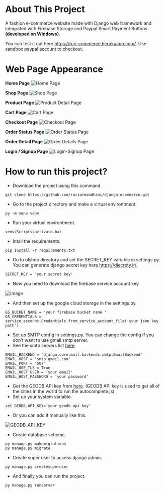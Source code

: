 # About This Project

A fashion e-commerce website made with Django web framework and integrated with Firebase Storage and Paypal Smart Payment Buttons **(developed on Windows)**.

You can test it out here https://ruri-commerce.herokuapp.com/. Use sandbox paypal account to checkout.

# Web Page Appearance

**Home Page**
![Home Page](https://user-images.githubusercontent.com/17781413/139363212-fe253209-528f-46a3-9432-3ef4d39d967a.PNG)

**Shop Page**
![Shop Page](https://user-images.githubusercontent.com/17781413/139363217-2ff9051f-7f29-4342-a6d2-eca1e23d2098.PNG)

**Product Page**
![Product Detail Page](https://user-images.githubusercontent.com/17781413/139363224-443392e4-4c44-4233-8573-982a3ff79f34.PNG)

**Cart Page**
![Cart Page](https://user-images.githubusercontent.com/17781413/139363235-b476baf0-de05-4ba5-baac-3d43a1c50eeb.PNG)

**Checkout Page**
![Checkout Page](https://user-images.githubusercontent.com/17781413/139363240-47e0b2cb-491f-4760-b536-360bbb8b34d3.PNG)
 
**Order Status Page**
![Order Status Page](https://user-images.githubusercontent.com/17781413/139363264-cf89350c-2168-487d-ae71-749e0dfef9d3.PNG)

**Order Detail Page**
![Order Details Page](https://user-images.githubusercontent.com/17781413/139363268-403c9665-9732-46db-92bd-e54a390b630a.PNG)

**Login / Signup Page**
![Login-Signup Page](https://user-images.githubusercontent.com/17781413/139363272-15fdd7f7-b60e-4476-9305-e05a40c84c98.PNG)


# How to run this project?

- Download the project using this command.

```
git clone https://github.com/ruriarmandhani/django-ecommerce.git
```

- Go to the project directory and make a virtual environtment.

```
py -m venv venv
```

- Run your virtual environtment.

```
venv\Scripts\activate.bat
```

- Intall the requirements.

```
pip install -r requirements.txt
```

- Go to olshop directory and set the SECRET_KEY variable in settings.py. You can generate django secret key here https://djecrety.ir/.

```
SECRET_KEY = 'your secret key'
```

- Now you need to download the firebase service account key.

![image](https://user-images.githubusercontent.com/17781413/139064434-9484ac02-29b9-46fd-b578-4e866317802a.png)

- And then set up the google cloud storage in the settings.py.

```
GS_BUCKET_NAME = 'your firebase bucket name '
GS_CREDENTIALS = service_account.Credentials.from_service_account_file('your json key path')
```

- Set up SMTP config in settings.py. You can change the config if you don't want to use gmail smtp server.
- See the smtp servers list [here](https://www.arclab.com/en/kb/email/list-of-smtp-and-pop3-servers-mailserver-list.html).

```
EMAIL_BACKEND = 'django.core.mail.backends.smtp.EmailBackend'
EMAIL_HOST = 'smtp.gmail.com'
EMAIL_PORT = '587'
EMAIL_USE_TLS = True
EMAIL_HOST_USER = 'your email'
EMAIL_HOST_PASSWORD = 'your password'
```

- Get the GEODB API key from [here](https://rapidapi.com/wirefreethought/api/geodb-cities/). (GEODB API key is used to get all of the cities in the world to run the autocomplete.js)
- Set up your system variable.

```
set GEODB_API_KEY='your geodb api key'
```

- Or you can add it manually like this.

![GEODB_API_KEY](https://user-images.githubusercontent.com/17781413/139062002-8fe7df92-cd36-4458-8b38-bb11cb6f29fa.PNG)

- Create database scheme.

```
py manage.py makemigrations
py manage.py migrate
```

- Create super user to access django admin.

```
py manage.py createsuperuser
```

- And finally you can run the project.

```
py manage.py runserver
```
